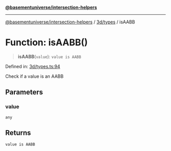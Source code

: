 [**@basementuniverse/intersection-helpers**](../../../README.md)

***

[@basementuniverse/intersection-helpers](../../../README.md) / [3d/types](../README.md) / isAABB

# Function: isAABB()

> **isAABB**(`value`): `value is AABB`

Defined in: [3d/types.ts:94](https://github.com/basementuniverse/intersection-helpers/blob/39011b43f2fd5dca5c24f1c152bb983bef87ec23/src/3d/types.ts#L94)

Check if a value is an AABB

## Parameters

### value

`any`

## Returns

`value is AABB`
